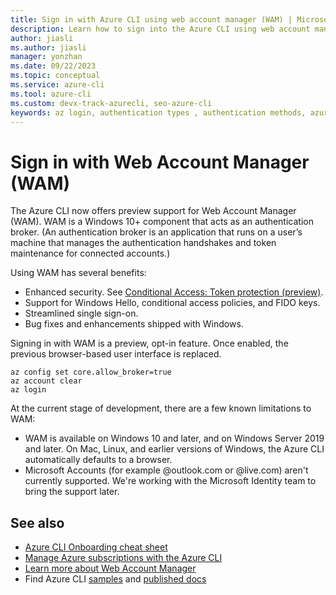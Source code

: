 ```yaml
---
title: Sign in with Azure CLI using web account manager (WAM) | Microsoft Docs
description: Learn how to sign into the Azure CLI using web account manager (WAM), Azure CLI
author: jiasli
ms.author: jiasli
manager: yonzhan
ms.date: 09/22/2023
ms.topic: conceptual
ms.service: azure-cli
ms.tool: azure-cli
ms.custom: devx-track-azurecli, seo-azure-cli
keywords: az login, authentication types , authentication methods, azure, cli login, az login powershell, cli login, sign in 
---
```


# Sign in with Web Account Manager (WAM)

The Azure CLI now offers preview support for Web Account Manager (WAM). WAM is a Windows 10+ component that acts as an authentication broker. (An authentication broker is an application that runs on a user’s machine that manages the authentication handshakes and token maintenance for connected accounts.)

Using WAM has several benefits:

* Enhanced security. See [Conditional Access: Token protection (preview)](/azure/active-directory/conditional-access/concept-token-protection).
* Support for Windows Hello, conditional access policies, and FIDO keys.
* Streamlined single sign-on.
* Bug fixes and enhancements shipped with Windows.

Signing in with WAM is a preview, opt-in feature. Once enabled, the previous browser-based user interface is replaced.

```azurecli-interactive
az config set core.allow_broker=true
az account clear
az login
```

At the current stage of development, there are a few known limitations to WAM:

* WAM is available on Windows 10 and later, and on Windows Server 2019 and later. On Mac, Linux, and earlier versions of Windows, the Azure CLI automatically defaults to a browser.  
* Microsoft Accounts (for example @outlook.com or @live.com) aren't currently supported. We're working with the Microsoft Identity team to bring the support later.

## See also

* [Azure CLI Onboarding cheat sheet](./cheat-sheet-onboarding.md)
* [Manage Azure subscriptions with the Azure CLI](./manage-azure-subscriptions-azure-cli.md)
* [Learn more about Web Account Manager](/windows/uwp/security/web-account-manager)
* Find Azure CLI [samples](./samples-index.md) and [published docs](./reference-docs-index.md)
